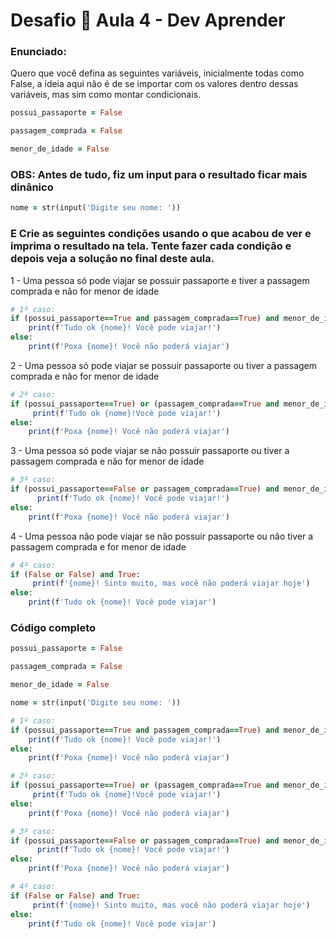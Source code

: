 # Desafio 🥇 Aula 4 - Dev Aprender

### Enunciado:
Quero que você defina as seguintes variáveis, inicialmente todas como False, a ideia aqui não é de se importar com os valores dentro dessas variáveis, mas sim como montar condicionais.

```ruby
possui_passaporte = False

passagem_comprada = False

menor_de_idade = False
```

### OBS: Antes de tudo, fiz um input para o resultado ficar mais dinânico

```ruby
nome = str(input('Digite seu nome: '))
```

###  E Crie as seguintes condições usando o que acabou de ver e imprima o resultado na tela. Tente fazer cada condição e depois veja a solução no final deste aula.
1 - Uma pessoa só pode viajar se possuir passaporte e tiver a passagem comprada e não for menor de idade

```ruby
# 1º caso:
if (possui_passaporte==True and passagem_comprada==True) and menor_de_idade==False:
    print(f'Tudo ok {nome}! Você pode viajar!')
else:
    print(f'Poxa {nome}! Você não poderá viajar')
```

2 - Uma pessoa só pode viajar se possuir passaporte ou tiver a passagem comprada e não for menor de idade

```ruby
# 2º caso:
if (possui_passaporte==True) or (passagem_comprada==True and menor_de_idade==False):
     print(f'Tudo ok {nome}!Você pode viajar!')
else:
    print(f'Poxa {nome}! Você não poderá viajar')
```

3 - Uma pessoa só pode viajar se não possuir passaporte ou tiver a passagem comprada e não for menor de idade

```ruby
# 3º caso:
if (possui_passaporte==False or passagem_comprada==True) and menor_de_idade==False:
      print(f'Tudo ok {nome}! Você pode viajar!')
else:
    print(f'Poxa {nome}! Você não poderá viajar')
```

4 - Uma pessoa não pode viajar se não possuir passaporte ou não tiver a passagem comprada e for menor de idade

````ruby
# 4º caso:
if (False or False) and True:
     print(f'{nome}! Sinto muito, mas você não poderá viajar hoje')
else:
    print(f'Tudo ok {nome}! Você pode viajar')
````


### Código completo

```ruby
possui_passaporte = False

passagem_comprada = False

menor_de_idade = False

nome = str(input('Digite seu nome: '))

# 1º caso:
if (possui_passaporte==True and passagem_comprada==True) and menor_de_idade==False:
    print(f'Tudo ok {nome}! Você pode viajar!')
else:
    print(f'Poxa {nome}! Você não poderá viajar')

# 2º caso:
if (possui_passaporte==True) or (passagem_comprada==True and menor_de_idade==False):
     print(f'Tudo ok {nome}!Você pode viajar!')
else:
    print(f'Poxa {nome}! Você não poderá viajar')

# 3º caso:
if (possui_passaporte==False or passagem_comprada==True) and menor_de_idade==False:
      print(f'Tudo ok {nome}! Você pode viajar!')
else:
    print(f'Poxa {nome}! Você não poderá viajar')

# 4º caso:
if (False or False) and True:
     print(f'{nome}! Sinto muito, mas você não poderá viajar hoje')
else:
    print(f'Tudo ok {nome}! Você pode viajar')
    

```

